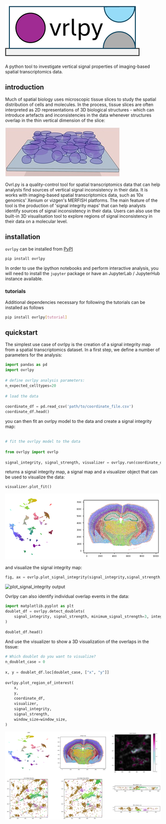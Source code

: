 
<!-- include image 'documentation/resources/ovrlpy-logo.png -->
![ovrlpy logo](docs/resources/ovrlpy-logo.png)

A python tool to investigate vertical signal properties of imaging-based spatial transcriptomics data.

## introduction

Much of spatial biology uses microscopic tissue slices to study the spatial distribution of cells and molecules. In the process, tissue slices are often interpreted as 2D representations of 3D biological structures - which can introduce artefacts and inconsistencies in the data whenever structures overlap in the thin vertical dimension of the slice:

![3D slice visualization](docs/resources/cell_overlap_visualization.jpg)

Ovrl.py is a quality-control tool for spatial transcriptomics data that can help analysts find sources of vertical signal inconsistency in their data.
It is works with imaging-based spatial transcriptomics data, such as 10x genomics' Xenium or vizgen's MERFISH platforms.
The main feature of the tool is the production of 'signal integrity maps' that can help analysts identify sources of signal inconsistency in their data.
Users can also use the built-in 3D visualisation tool to explore regions of signal inconsistency in their data on a molecular level.

## installation

`ovrlpy` can be installed from [PyPI](https://pypi.org)

```bash
pip install ovrlpy
```

In order to use the ipython notebooks and perform interactive analysis, you will need to install the `jupyter` package or have an
JupyterLab / JupyterHub instance available.

### tutorials
Additional dependencies necessary for following the tutorials can be installed as follows

```bash
pip install ovrlpy[tutorial]
```

## quickstart

The simplest use case of ovrlpy is the creation of a signal integrity map from a spatial transcriptomics dataset.
In a first step, we define a number of parameters for the analysis:

```python
import pandas as pd
import ovrlpy

# define ovrlpy analysis parameters:
n_expected_celltypes=20

# load the data

coordinate_df = pd.read_csv('path/to/coordinate_file.csv')
coordinate_df.head()
```

you can then fit an ovrlpy model to the data and create a signal integrity map:

```python

# fit the ovrlpy model to the data

from ovrlpy import ovrlp

signal_integrity, signal_strength, visualizer = ovrlpy.run(coordinate_df, n_expected_celltypes=n_expected_celltypes)

```

returns a signal integrity map, a signal map and a visualizer object that can be used to visualize the data:

```python
visualizer.plot_fit()
```
![plot_fit output](docs/resources/plot_fit.png)


and visualize the signal integrity map:

```python
fig, ax = ovrlp.plot_signal_integrity(signal_integrity,signal_strength,signal_threshold=4.0)
```

![plot_signal_integrity output](docs/resources/xenium_integrity_with_highlights.svg)

Ovrlpy can also identify individual overlap events in the data:

```python
import matplotlib.pyplot as plt
doublet_df = ovrlpy.detect_doublets(
    signal_integrity, signal_strength, minimum_signal_strength=3, integrity_sigma=2
)

doublet_df.head()
```

And use the visualizer to show a 3D visualization of the overlaps in the tissue:

```python
# Which doublet do you want to visualize?
n_doublet_case = 0

x, y = doublet_df.loc[doublet_case, ["x", "y"]]

ovrlpy.plot_region_of_interest(
    x,
    y,
    coordinate_df,
    visualizer,
    signal_integrity,
    signal_strength,
    window_size=window_size,
)
```

![plot_region_of_interest output](docs/resources/plot_roi.png)
